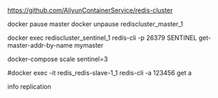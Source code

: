 https://github.com/AliyunContainerService/redis-cluster

docker pause master
docker unpause rediscluster_master_1


docker exec rediscluster_sentinel_1 redis-cli -p 26379 SENTINEL get-master-addr-by-name mymaster

docker-compose scale sentinel=3


[1]: https://github.com/mdevilliers/docker-rediscluster
[2]: https://registry.hub.docker.com/u/joshula/redis-sentinel/
[3]: https://docs.docker.com/compose/
[4]: https://www.docker.com

#docker exec -it redis_redis-slave-1_1 redis-cli -a 123456
 get a

info replication